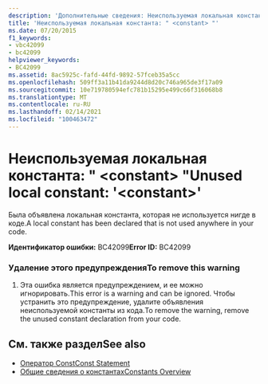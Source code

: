```yaml
---
description: 'Дополнительные сведения: Неиспользуемая локальная константа: " <constant> "'
title: 'Неиспользуемая локальная константа: " <constant> "'
ms.date: 07/20/2015
f1_keywords:
- vbc42099
- bc42099
helpviewer_keywords:
- BC42099
ms.assetid: 8ac5925c-fafd-44fd-9892-57fceb35a5cc
ms.openlocfilehash: 509ff3a11b41da9244d8d20c746a965de3f17a09
ms.sourcegitcommit: 10e719780594efc781b15295e499c66f316068b8
ms.translationtype: MT
ms.contentlocale: ru-RU
ms.lasthandoff: 02/14/2021
ms.locfileid: "100463472"
---
```

# <a name="unused-local-constant-constant"></a><span data-ttu-id="a9b53-103">Неиспользуемая локальная константа: " \<constant> "</span><span class="sxs-lookup"><span data-stu-id="a9b53-103">Unused local constant: '\<constant>'</span></span>

<span data-ttu-id="a9b53-104">Была объявлена локальная константа, которая не используется нигде в коде.</span><span class="sxs-lookup"><span data-stu-id="a9b53-104">A local constant has been declared that is not used anywhere in your code.</span></span>  
  
 <span data-ttu-id="a9b53-105">**Идентификатор ошибки:** BC42099</span><span class="sxs-lookup"><span data-stu-id="a9b53-105">**Error ID:** BC42099</span></span>  
  
### <a name="to-remove-this-warning"></a><span data-ttu-id="a9b53-106">Удаление этого предупреждения</span><span class="sxs-lookup"><span data-stu-id="a9b53-106">To remove this warning</span></span>  
  
1. <span data-ttu-id="a9b53-107">Эта ошибка является предупреждением, и ее можно игнорировать.</span><span class="sxs-lookup"><span data-stu-id="a9b53-107">This error is a warning and can be ignored.</span></span> <span data-ttu-id="a9b53-108">Чтобы устранить это предупреждение, удалите объявления неиспользуемой константы из кода.</span><span class="sxs-lookup"><span data-stu-id="a9b53-108">To remove the warning, remove the unused constant declaration from your code.</span></span>  
  
## <a name="see-also"></a><span data-ttu-id="a9b53-109">См. также раздел</span><span class="sxs-lookup"><span data-stu-id="a9b53-109">See also</span></span>

- [<span data-ttu-id="a9b53-110">Оператор Const</span><span class="sxs-lookup"><span data-stu-id="a9b53-110">Const Statement</span></span>](../language-reference/statements/const-statement.md)
- [<span data-ttu-id="a9b53-111">Общие сведения о константах</span><span class="sxs-lookup"><span data-stu-id="a9b53-111">Constants Overview</span></span>](../programming-guide/language-features/constants-enums/constants-overview.md)
